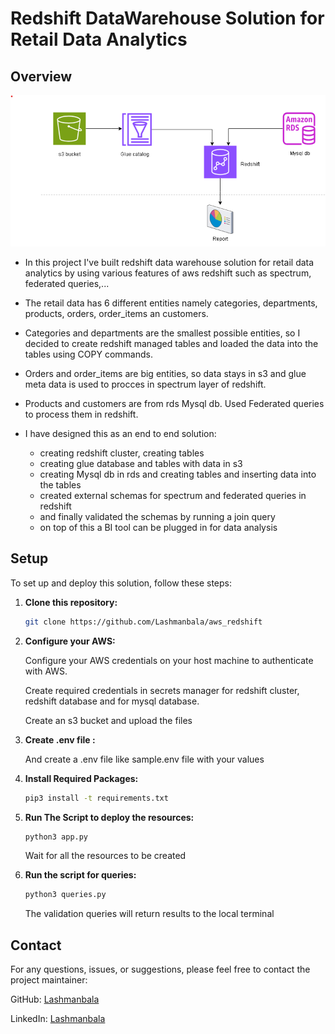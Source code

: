 # Redshift DataWarehouse Solution for Retail Data Analytics

## Overview
![Alt text](architecture_3.png)
- In this project I've built redshift data warehouse solution for retail data analytics by using various features of aws redshift such as spectrum, federated queries,...
- The retail data has 6 different entities namely categories, departments, products, orders, order_items an customers.
- Categories and departments are the smallest possible entities, so I decided to create redshift managed tables and loaded the data into the tables using COPY commands.
- Orders and order_items are big entities, so data stays in s3 and glue meta data is used to procces in spectrum layer of redshift.
- Products and customers are from rds Mysql db. Used Federated queries to process them in redshift.

- I have designed this as an end to end solution:
  - creating redshift cluster, creating tables 
  - creating glue database and tables with data in s3
  - creating Mysql db in rds and creating tables and inserting data into the tables
  - created external schemas for spectrum and federated queries in redshift
  - and finally validated the schemas by running a join query
  - on top of this a BI tool can be plugged in for data analysis 

## Setup
To set up and deploy this solution, follow these steps:

1. **Clone this repository:**
    ```bash
    git clone https://github.com/Lashmanbala/aws_redshift
    ```
2. **Configure your AWS:**

   Configure your AWS credentials on your host machine to authenticate with AWS.
   
   Create required credentials in secrets manager for redshift cluster, redshift database and for mysql database.

   Create an s3 bucket and upload the files

3. **Create .env file :**

   And create a .env file like sample.env file with your values
   
4. **Install Required Packages:**
    ```bash
   pip3 install -t requirements.txt
   ```
5. **Run The Script to deploy the resources:**
   ```bash
   python3 app.py
   ```
   Wait for all the resources to be created
   
6. **Run the script for queries:**
   ```bash
   python3 queries.py
   ```
   The validation queries will return results to the local terminal

## Contact
For any questions, issues, or suggestions, please feel free to contact the project maintainer:

GitHub: [Lashmanbala](https://github.com/Lashmanbala)

LinkedIn: [Lashmanbala](https://www.linkedin.com/in/lashmanbala/)
